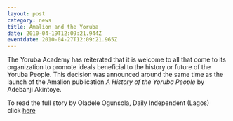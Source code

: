 ```yaml
---
layout: post
category: news
title: Amalion and the Yoruba
date: 2010-04-19T12:09:21.944Z
eventdate: 2010-04-27T12:09:21.965Z
---
```

The Yoruba Academy has reiterated that it is welcome to all that come to its organization to promote ideals beneficial to the history or future of the Yoruba People. This decision was announced around the same time as the launch of the Amalion publication *A History of the Yoruba People* by Adebanji Akintoye.

To read the full story by Oladele Ogunsola, Daily Independent (Lagos) click [here](http://allafrica.com/stories/201004280095.html "All Africa")